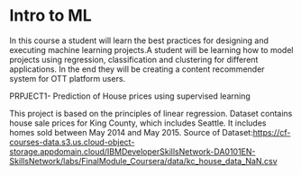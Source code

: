 # Intro to ML
In this course a student will learn the best practices for designing and executing machine learning projects.A student will be learning how to model projects using regression, classification and clustering for different applications. In the end they will be creating a content recommender system for OTT platform users.




PRPJECT1- Prediction of House prices using supervised learning
   
   This project is based on the principles of linear regression.
   Dataset contains house sale prices for King County, which includes Seattle. It includes homes sold between May 2014 and May 2015.
   Source of Dataset:https://cf-courses-data.s3.us.cloud-object-storage.appdomain.cloud/IBMDeveloperSkillsNetwork-DA0101EN-SkillsNetwork/labs/FinalModule_Coursera/data/kc_house_data_NaN.csv
